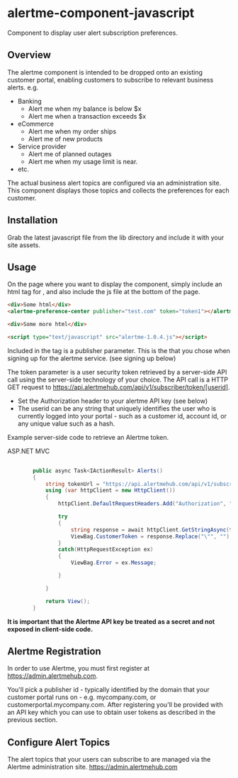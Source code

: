# alertme-component-javascript

Component to display user alert subscription preferences.

## Overview
The alertme component is intended to be dropped onto an existing customer portal, enabling customers to subscribe to relevant business alerts.  e.g.
  - Banking
    - Alert me when my balance is below $x
    - Alert me when a transaction exceeds $x
  - eCommerce
    - Alert me when my order ships
    - Alert me of new products
  - Service provider
    - Alert me of planned outages
    - Alert me when my usage limit is near.
  - etc.

The actual business alert topics are configured via an administration site.  This component displays those topics and collects the preferences for each customer.

## Installation
Grab the latest javascript file from the lib directory and include it with your site assets. 

## Usage
On the page where you want to display the component, simply include an html tag for <alertme-preference-center>, and also include the js file at the bottom of the page. 

```html
<div>Some html</div>
<alertme-preference-center publisher="test.com" token="token1"></alertme-preference-center>

<div>Some more html</div>

<script type="text/javascript" src="alertme-1.0.4.js"></script>
```

Included in the tag is a publisher parameter.  This is the that you chose when signing up for the alertme service. (see signing up below)

The token parameter is a user security token retrieved by a server-side API call using the server-side technology of your choice.  The API call is a HTTP GET request to https://api.alertmehub.com/api/v1/subscriber/token/[userid]. 

   - Set the Authorization header to your alertme API key (see below)
   - The userid can be any string that uniquely identifies the user who is currently logged into your  portal - such as a customer id, account id, or any unique value such as a hash.

Example server-side code to retrieve an Alertme token.

ASP.NET MVC
``` C#
   
        public async Task<IActionResult> Alerts()
        {
            string tokenUrl = "https://api.alertmehub.com/api/v1/subscriber/token/" + User.Identity.Name;
            using (var httpClient = new HttpClient())
            {
                httpClient.DefaultRequestHeaders.Add("Authorization", "4f0c8355d0107f3e4b4705b85085506a4567debfb0842d4b2ab1ee38dcd62ac5");

                try
                {
                    string response = await httpClient.GetStringAsync(tokenUrl);
                    ViewBag.CustomerToken = response.Replace("\"", "");
                }
                catch(HttpRequestException ex)
                {
                    ViewBag.Error = ex.Message;

                }

            }

            return View();
        }
```

**It is important that the Alertme API key be treated as a secret and not exposed in client-side code.**  

## Alertme Registration
In order to use Alertme, you must first register at https://admin.alertmehub.com. 

You'll pick a publisher id - typically identified by the domain that your customer portal runs on - e.g. mycompany.com, or customerportal.mycompany.com. After registering you'll be provided with an API key which you can use to obtain user tokens as described in the previous section.

## Configure Alert Topics
The alert topics that your users can subscribe to are managed via the Alertme administration site.  https://admin.alertmehub.com

